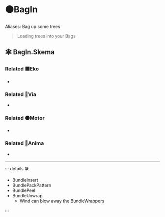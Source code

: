# 🟠<motor>BagIn</motor>

Aliases: Bag up some trees

> Loading trees into your Bags

## 🕸 BagIn.Skema

### Related 🟩<ekos>Eko</ekos>

-

### Related 🔻<via>Via</via>

-

### Related 🟠<motor>Motor</motor>

-

### Related 💜<anima>Anima</anima>

-

---

<!-- =================================================== -->
<!-- =================================================== -->
<!-- =================================================== -->
<!-- =================================================== -->
<!-- =================================================== -->
::: details 🛠

- BundleInsert
- BundlePackPattern
- BundlePeel
- BundleUnwrap
    - Wind can blow away the BundleWrappers

:::
